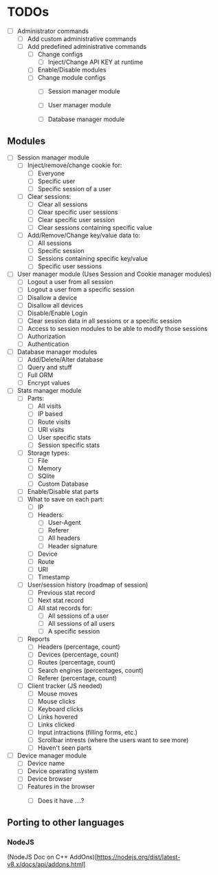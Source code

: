 # TODOs

* [ ] Administrator commands
  * [ ] Add custom administrative commands
  * [ ] Add predefined administrative commands
    * [ ] Change configs
      * [ ] Inject/Change API KEY at runtime
    * [ ] Enable/Disable modules
    * [ ] Change module configs
      * [ ] Session manager module
      * [ ] User manager module
      * [ ] Database manager module
      


## Modules

* [ ] Session manager module
  * [ ] Inject/remove/change cookie for:
    * [ ] Everyone
    * [ ] Specific user
    * [ ] Specific session of a user
  * [ ] Clear sessions:
    * [ ] Clear all sessions
    * [ ] Clear specific user sessions
    * [ ] Clear specific user session
    * [ ] Clear sessions containing specific value
  * [ ] Add/Remove/Change key/value data to:
    * [ ] All sessions
    * [ ] Specific session
    * [ ] Sessions containing specific key/value
    * [ ] Specific user sessions
* [ ] User manager module (Uses Session and Cookie manager modules)
  * [ ] Logout a user from all session
  * [ ] Logout a user from a specific session
  * [ ] Disallow a device
  * [ ] Disallow all devices
  * [ ] Disable/Enable Login
  * [ ] Clear session data in all sessions or a specific session
  * [ ] Access to session modules to be able to modify those sessions
  * [ ] Authorization
  * [ ] Authentication
* [ ] Database manager modules
  * [ ] Add/Delete/Alter database
  * [ ] Query and stuff
  * [ ] Full ORM
  * [ ] Encrypt values
* [ ] Stats manager module
  * [ ] Parts:
    * [ ] All visits
    * [ ] IP based
    * [ ] Route visits
    * [ ] URI visits
    * [ ] User specific stats
    * [ ] Session specific stats
  * [ ] Storage types:
    * [ ] File
    * [ ] Memory
    * [ ] SQlite
    * [ ] Custom Database
  * [ ] Enable/Disable stat parts
  * [ ] What to save on each part:
    * [ ] IP
    * [ ] Headers:
      * [ ] User-Agent
      * [ ] Referer
      * [ ] All headers
      * [ ] Header signature
    * [ ] Device
    * [ ] Route
    * [ ] URI
    * [ ] Timestamp
  * [ ] User/session history (roadmap of session)
    * [ ] Previous stat record
    * [ ] Next stat record
    * [ ] All stat records for:
      * [ ] All sessions of a user
      * [ ] All sessions of all users
      * [ ] A specific session
  * [ ] Reports
    * [ ] Headers (percentage, count)
    * [ ] Devices (percentage, count)
    * [ ] Routes (percentage, count)
    * [ ] Search engines (percentages, count)
    * [ ] Referer (percentage, count)
  * [ ] Client tracker (JS needed)
    * [ ] Mouse moves
    * [ ] Mouse clicks
    * [ ] Keyboard clicks
    * [ ] Links hovered
    * [ ] Links clicked
    * [ ] Input intractions (filling forms, etc.)
    * [ ] Scrollbar intrests (where the users want to see more)
    * [ ] Haven't seen parts
* [ ] Device manager module
  * [ ] Device name
  * [ ] Device operating system
  * [ ] Device browser
  * [ ] Features in the browser
    * [ ] Does it have ....?


## Porting to other languages

### NodeJS
(NodeJS Doc on C++ AddOns)[https://nodejs.org/dist/latest-v8.x/docs/api/addons.html]




